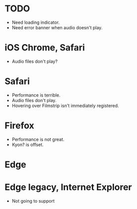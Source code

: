 # TODO
* Need loading indicator.
* Need error banner when audio doesn't play.

# iOS Chrome, Safari
* Audio files don't play?

# Safari
* Performance is terrible.
* Audio files don't play.
* Hovering over Filmstrip isn't immediately registered.

# Firefox
* Performance is not great.
* Kyon? is offset.

# Edge

# Edge legacy, Internet Explorer
* Not going to support